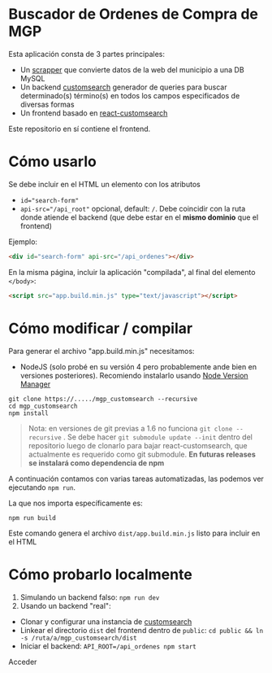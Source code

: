 # Buscador de Ordenes de Compra de MGP

Esta aplicación consta de 3 partes principales:
* Un [scrapper](http://?) que convierte datos de la web del municipio a una DB MySQL
* Un backend [customsearch](http://github.com/tincho/customsearch) generador de queries para buscar determinado(s) término(s) en todos los campos especificados de diversas formas
* Un frontend basado en [react-customsearch](http://github.com/tincho/react-customsearch)

Este repositorio en sí contiene el frontend.

# Cómo usarlo

Se debe incluir en el HTML un elemento con los atributos
* `id="search-form"`
* `api-src="/api_root"` opcional, default: `/`. Debe coincidir con la ruta donde atiende el backend (que debe estar en el **mismo dominio** que el frontend)

Ejemplo:
```HTML
<div id="search-form" api-src="/api_ordenes"></div>
```

En la misma página, incluir la aplicación "compilada", al final del elemento `</body>`:

```HTML
<script src="app.build.min.js" type="text/javascript"></script>
```

# Cómo modificar / compilar

Para generar el archivo "app.build.min.js" necesitamos:

* NodeJS (solo probé en su versión 4 pero probablemente ande bien en versiones posteriores). Recomiendo instalarlo usando [Node Version Manager](https://github.com/creationix/nvm)

```
git clone https://...../mgp_customsearch --recursive
cd mgp_customsearch
npm install
```

> Nota: en versiones de git previas a 1.6 no funciona `git clone --recursive` . Se debe hacer `git submodule update --init` dentro del repositorio luego de clonarlo para bajar react-customsearch, que actualmente es requerido como git submodule. **En futuras releases se instalará como dependencia de npm**

A continuación contamos con varias tareas automatizadas, las podemos ver ejecutando `npm run`.

La que nos importa específicamente es:

```
npm run build
```

Este comando genera el archivo `dist/app.build.min.js` listo para incluir en el HTML

# Cómo probarlo localmente

1. Simulando un backend falso:
`npm run dev`
2. Usando un backend "real":
 * Clonar y configurar una instancia de [customsearch](http://github.com/tincho/customsearch)
 * Linkear el directorio `dist` del frontend dentro de `public`: `cd public && ln -s /ruta/a/mgp_customsearch/dist`
 * Iniciar el backend: `API_ROOT=/api_ordenes npm start`

 Acceder
